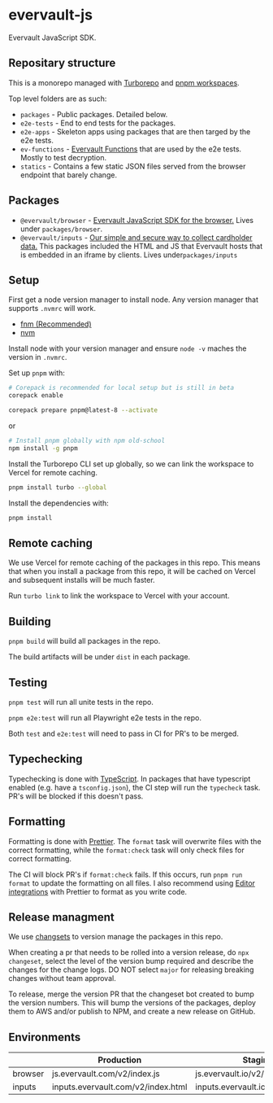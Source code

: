 # evervault-js
Evervault JavaScript SDK.

## Repositary structure

This is a monorepo managed with [Turborepo](https://turbo.fyi/) and [pnpm workspaces](https://pnpm.io/workspaces).

Top level folders are as such:

- `packages` - Public packages. Detailed below.
- `e2e-tests` - End to end tests for the packages.
- `e2e-apps` - Skeleton apps using packages that are then targed by the e2e tests.
- `ev-functions` - [Evervault Functions](https://docs.evervault.com/products/functions) that are used by the e2e tests. Mostly to test decryption.
- `statics` - Contains a few static JSON files served from the browser endpoint that barely change.


## Packages

- `@evervault/browser` - [Evervault JavaScript SDK for the browser.](https://docs.evervault.com/sdks/javascript) Lives under `packages/browser`.
- `@evervault/inputs` - [Our simple and secure way to collect cardholder data.](https://docs.evervault.com/products/inputs) This packages included the HTML and JS that Evervault hosts that is embedded in an iframe by clients. Lives under`packages/inputs`

## Setup

First get a node version manager to install node. Any version manager that supports `.nvmrc` will work.

- [fnm (Recommended)](https://github.com/Schniz/fnm)
- [nvm](https://github.com/nvm-sh/nvm)

Install node with your version manager and ensure `node -v` maches the version in `.nvmrc`.

Set up `pnpm` with:

```bash
# Corepack is recommended for local setup but is still in beta
corepack enable

corepack prepare pnpm@latest-8 --activate
```

or

```bash
# Install pnpm globally with npm old-school
npm install -g pnpm
```

Install the Turborepo CLI set up globally, so we can link the workspace to Vercel for remote caching.

```bash
pnpm install turbo --global
```

Install the dependencies with:

```bash
pnpm install
```

## Remote caching

We use Vercel for remote caching of the packages in this repo. This means that when you install a package from this repo, it will be cached on Vercel and subsequent installs will be much faster.

Run `turbo link` to link the workspace to Vercel with your account. 


## Building

`pnpm build` will build all packages in the repo.

The build artifacts will be under `dist` in each package.

## Testing

`pnpm test` will run all unite tests in the repo.

`pnpm e2e:test` will run all Playwright e2e tests in the repo.

Both `test` and `e2e:test` will need to pass in CI for PR's to be merged.

## Typechecking

Typechecking is done with [TypeScript](https://www.typescriptlang.org/). In packages that have typescript enabled (e.g. have a `tsconfig.json`), the CI step will run the `typecheck` task. PR's will be blocked if this doesn't pass.

## Formatting

Formatting is done with [Prettier](https://prettier.io). The `format` task will overwrite files with the correct formatting, while the `format:check` task will only check files for correct formatting.

The CI will block PR's if `format:check` fails. If this occurs, run `pnpm run format` to update the formatting on all files. I also recommend using [Editor integrations](https://prettier.io/docs/en/editors.html) with Prettier to format as you write code.

## Release managment

We use [changsets](https://github.com/changesets/changesets) to version manage the packages in this repo.

When creating a pr that needs to be rolled into a version release, do `npx changeset`, select the level of the version bump required and describe the changes for the change logs. DO NOT select `major` for releasing breaking changes without team approval.

To release, merge the version PR that the changeset bot created to bump the version numbers. This will bump the versions of the packages, deploy them to AWS and/or publish to NPM, and create a new release on GitHub.

## Environments

| | Production | Staging |
|-|------------|---------|
|browser|js.evervault.com/v2/index.js|js.evervault.io/v2/index.js|
|inputs|inputs.evervault.com/v2/index.html|inputs.evervault.io/v2/index.html|
